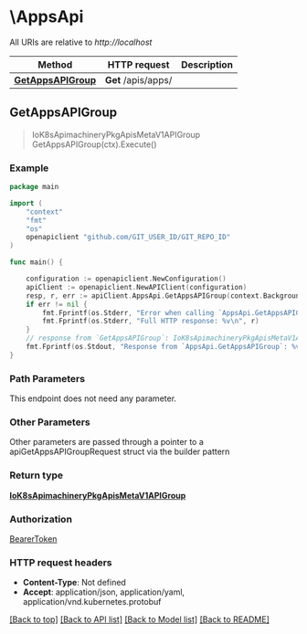 # \AppsApi

All URIs are relative to *http://localhost*

Method | HTTP request | Description
------------- | ------------- | -------------
[**GetAppsAPIGroup**](AppsApi.md#GetAppsAPIGroup) | **Get** /apis/apps/ | 



## GetAppsAPIGroup

> IoK8sApimachineryPkgApisMetaV1APIGroup GetAppsAPIGroup(ctx).Execute()





### Example

```go
package main

import (
    "context"
    "fmt"
    "os"
    openapiclient "github.com/GIT_USER_ID/GIT_REPO_ID"
)

func main() {

    configuration := openapiclient.NewConfiguration()
    apiClient := openapiclient.NewAPIClient(configuration)
    resp, r, err := apiClient.AppsApi.GetAppsAPIGroup(context.Background()).Execute()
    if err != nil {
        fmt.Fprintf(os.Stderr, "Error when calling `AppsApi.GetAppsAPIGroup``: %v\n", err)
        fmt.Fprintf(os.Stderr, "Full HTTP response: %v\n", r)
    }
    // response from `GetAppsAPIGroup`: IoK8sApimachineryPkgApisMetaV1APIGroup
    fmt.Fprintf(os.Stdout, "Response from `AppsApi.GetAppsAPIGroup`: %v\n", resp)
}
```

### Path Parameters

This endpoint does not need any parameter.

### Other Parameters

Other parameters are passed through a pointer to a apiGetAppsAPIGroupRequest struct via the builder pattern


### Return type

[**IoK8sApimachineryPkgApisMetaV1APIGroup**](IoK8sApimachineryPkgApisMetaV1APIGroup.md)

### Authorization

[BearerToken](../README.md#BearerToken)

### HTTP request headers

- **Content-Type**: Not defined
- **Accept**: application/json, application/yaml, application/vnd.kubernetes.protobuf

[[Back to top]](#) [[Back to API list]](../README.md#documentation-for-api-endpoints)
[[Back to Model list]](../README.md#documentation-for-models)
[[Back to README]](../README.md)

